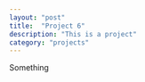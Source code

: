 ```yaml
---
layout: "post"
title:  "Project 6"
description: "This is a project"
category: "projects"
---
```


Something